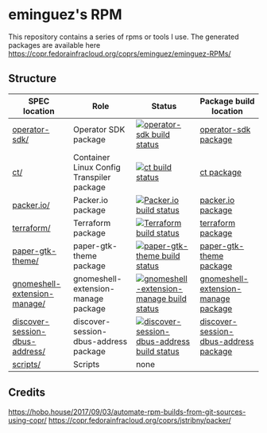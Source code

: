 # eminguez's RPM

This repository contains a series of rpms or tools I use.
The generated packages are available here https://copr.fedorainfracloud.org/coprs/eminguez/eminguez-RPMs/

## Structure

SPEC location | Role | Status | Package build location
------------ | ------------- | ------------ | ------------
[operator-sdk/](operator-sdk/) | Operator SDK package | [![operator-sdk build status](https://copr.fedorainfracloud.org/coprs/eminguez/eminguez-RPMs/package/operator-sdk/status_image/last_build.png)](https://copr.fedorainfracloud.org/coprs/eminguez/eminguez-RPMs/package/operator-sdk/) | [operator-sdk package](https://copr.fedorainfracloud.org/coprs/eminguez/eminguez-RPMs/package/operator-sdk/)
[ct/](ct/) | Container Linux Config Transpiler package | [![ct build status](https://copr.fedorainfracloud.org/coprs/eminguez/eminguez-RPMs/package/ct/status_image/last_build.png)](https://copr.fedorainfracloud.org/coprs/eminguez/eminguez-RPMs/package/ct/) | [ct package](https://copr.fedorainfracloud.org/coprs/eminguez/eminguez-RPMs/package/ct/)
[packer.io/](packer.io/) | Packer.io package | [![Packer.io build status](https://copr.fedorainfracloud.org/coprs/eminguez/eminguez-RPMs/package/packer.io/status_image/last_build.png)](https://copr.fedorainfracloud.org/coprs/eminguez/eminguez-RPMs/package/packer.io/) | [packer.io package](https://copr.fedorainfracloud.org/coprs/eminguez/eminguez-RPMs/package/packer.io/)
[terraform/](terraform/) | Terraform package | [![Terraform build status](https://copr.fedorainfracloud.org/coprs/eminguez/eminguez-RPMs/package/terraform/status_image/last_build.png)](https://copr.fedorainfracloud.org/coprs/eminguez/eminguez-RPMs/package/terraform/) | [terraform package](https://copr.fedorainfracloud.org/coprs/eminguez/eminguez-RPMs/package/terraform/)
[paper-gtk-theme/](paper-gtk-theme/) | paper-gtk-theme package | [![paper-gtk-theme build status](https://copr.fedorainfracloud.org/coprs/eminguez/eminguez-RPMs/package/paper-gtk-theme/status_image/last_build.png)](https://copr.fedorainfracloud.org/coprs/eminguez/eminguez-RPMs/package/paper-gtk-theme/) | [paper-gtk-theme package](https://copr.fedorainfracloud.org/coprs/eminguez/eminguez-RPMs/package/paper-gtk-theme/)
[gnomeshell-extension-manage/](gnomeshell-extension-manage/) | gnomeshell-extension-manage package | [![gnomeshell-extension-manage build status](https://copr.fedorainfracloud.org/coprs/eminguez/eminguez-RPMs/package/gnomeshell-extension-manage/status_image/last_build.png)](https://copr.fedorainfracloud.org/coprs/eminguez/eminguez-RPMs/package/gnomeshell-extension-manage/) | [gnomeshell-extension-manage package](https://copr.fedorainfracloud.org/coprs/eminguez/eminguez-RPMs/package/gnomeshell-extension-manage/)
[discover-session-dbus-address/](discover-session-dbus-address/) | discover-session-dbus-address package | [![discover-session-dbus-address build status](https://copr.fedorainfracloud.org/coprs/eminguez/eminguez-RPMs/package/discover-session-dbus-address/status_image/last_build.png)](https://copr.fedorainfracloud.org/coprs/eminguez/eminguez-RPMs/package/discover-session-dbus-address/) | [discover-session-dbus-address package](https://copr.fedorainfracloud.org/coprs/eminguez/eminguez-RPMs/package/discover-session-dbus-address/)
[scripts/](scripts/) | Scripts | none

## Credits
https://hobo.house/2017/09/03/automate-rpm-builds-from-git-sources-using-copr/
https://copr.fedorainfracloud.org/coprs/jstribny/packer/
